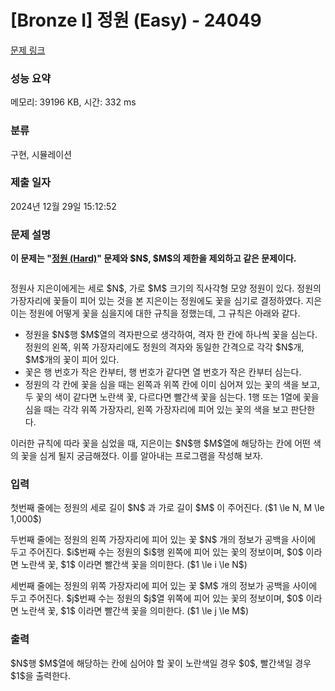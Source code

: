 # [Bronze I] 정원 (Easy) - 24049 

[문제 링크](https://www.acmicpc.net/problem/24049) 

### 성능 요약

메모리: 39196 KB, 시간: 332 ms

### 분류

구현, 시뮬레이션

### 제출 일자

2024년 12월 29일 15:12:52

### 문제 설명

<p><strong>이 문제는 "<a href="/problem/24050">정원 (Hard)</a>" 문제와 $N$, $M$의 제한을 제외하고 같은 문제이다.</strong></p>

<p style="text-align: center;"><img alt="" src=""></p>

<p>정원사 지은이에게는 세로 $N$, 가로 $M$ 크기의 직사각형 모양 정원이 있다. 정원의 가장자리에 꽃들이 피어 있는 것을 본 지은이는 정원에도 꽃을 심기로 결정하였다. 지은이는 정원에 어떻게 꽃을 심을지에 대한 규칙을 정했는데, 그 규칙은 아래와 같다.</p>

<ul>
	<li>정원을 $N$행 $M$열의 격자판으로 생각하여, 격자 한 칸에 하나씩 꽃을 심는다. 정원의 왼쪽, 위쪽 가장자리에도 정원의 격자와 동일한 간격으로 각각 $N$개, $M$개의 꽃이 피어 있다.</li>
	<li>꽃은 행 번호가 작은 칸부터, 행 번호가 같다면 열 번호가 작은 칸부터 심는다.</li>
	<li>정원의 각 칸에 꽃을 심을 때는 왼쪽과 위쪽 칸에 이미 심어져 있는 꽃의 색을 보고, 두 꽃의 색이 같다면 노란색 꽃, 다르다면 빨간색 꽃을 심는다. 1행 또는 1열에 꽃을 심을 때는 각각 위쪽 가장자리, 왼쪽 가장자리에 피어 있는 꽃의 색을 보고 판단한다.</li>
</ul>

<p>이러한 규칙에 따라 꽃을 심었을 때, 지은이는 $N$행 $M$열에 해당하는 칸에 어떤 색의 꽃을 심게 될지 궁금해졌다. 이를 알아내는 프로그램을 작성해 보자.</p>

### 입력 

 <p>첫번째 줄에는 정원의 세로 길이 $N$ 과 가로 길이 $M$ 이 주어진다. ($1 \le N, M \le 1,000$)</p>

<p>두번째 줄에는 정원의 왼쪽 가장자리에 피어 있는 꽃 $N$ 개의 정보가 공백을 사이에 두고 주어진다. $i$번째 수는 정원의 $i$행 왼쪽에 피어 있는 꽃의 정보이며, $0$ 이라면 노란색 꽃, $1$ 이라면 빨간색 꽃을 의미한다. ($1 \le i \le N$)</p>

<p>세번째 줄에는 정원의 위쪽 가장자리에 피어 있는 꽃 $M$ 개의 정보가 공백을 사이에 두고 주어진다. $j$번째 수는 정원의 $j$열 위쪽에 피어 있는 꽃의 정보이며, $0$ 이라면 노란색 꽃, $1$ 이라면 빨간색 꽃을 의미한다. ($1 \le j \le M$)</p>

### 출력 

 <p>$N$행 $M$열에 해당하는 칸에 심어야 할 꽃이 노란색일 경우 $0$, 빨간색일 경우 $1$을 출력한다.</p>

